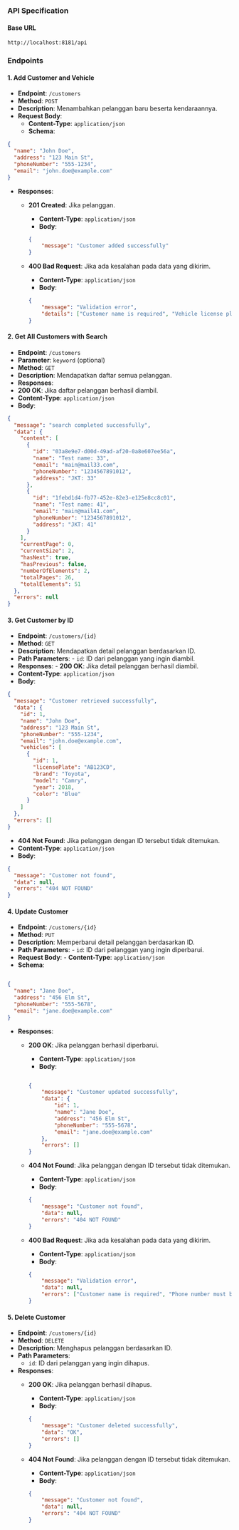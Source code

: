 ### API Specification

#### Base URL

`http://localhost:8181/api`

### Endpoints

#### 1. Add Customer and Vehicle

- **Endpoint**: `/customers`
- **Method**: `POST`
- **Description**: Menambahkan pelanggan baru beserta kendaraannya.
- **Request Body**:
    - **Content-Type**: `application/json`
    - **Schema**:

```json
{
  "name": "John Doe",
  "address": "123 Main St",
  "phoneNumber": "555-1234",
  "email": "john.doe@example.com"
}
```

- **Responses**:
    - **201 Created**: Jika pelanggan.
        - **Content-Type**: `application/json`
        - **Body**:

      ```json
      {
          "message": "Customer added successfully"
      }
      ```
    - **400 Bad Request**: Jika ada kesalahan pada data yang dikirim.
        - **Content-Type**: `application/json`
        - **Body**:

      ```json
      {
          "message": "Validation error",
          "details": ["Customer name is required", "Vehicle license plate is required"]
      }
      ```

#### 2. Get All Customers with Search

- **Endpoint**: `/customers`
- **Parameter**: `keyword` (optional)
- **Method**: `GET`
- **Description**: Mendapatkan daftar semua pelanggan.
- **Responses**:
- **200 OK**: Jika daftar pelanggan berhasil diambil.
- **Content-Type**: `application/json`
- **Body**:

```json
{
  "message": "search completed successfully",
  "data": {
    "content": [
      {
        "id": "03a8e9e7-d00d-49ad-af20-0a8e607ee56a",
        "name": "Test name: 33",
        "email": "main@mail33.com",
        "phoneNumber": "1234567891012",
        "address": "JKT: 33"
      },
      {
        "id": "1febd1d4-fb77-452e-82e3-e125e8cc8c01",
        "name": "Test name: 41",
        "email": "main@mail41.com",
        "phoneNumber": "1234567891012",
        "address": "JKT: 41"
      }
    ],
    "currentPage": 0,
    "currentSize": 2,
    "hasNext": true,
    "hasPrevious": false,
    "numberOfElements": 2,
    "totalPages": 26,
    "totalElements": 51
  },
  "errors": null
}
```

#### 3. Get Customer by ID

- **Endpoint**: `/customers/{id}`
- **Method**: `GET`
- **Description**: Mendapatkan detail pelanggan berdasarkan ID.
- **Path Parameters**: - `id`: ID dari pelanggan yang ingin diambil.
- **Responses**: - **200 OK**: Jika detail pelanggan berhasil diambil.
- **Content-Type**: `application/json`
- **Body**:

```json
{
  "message": "Customer retrieved successfully",
  "data": {
    "id": 1,
    "name": "John Doe",
    "address": "123 Main St",
    "phoneNumber": "555-1234",
    "email": "john.doe@example.com",
    "vehicles": [
      {
        "id": 1,
        "licensePlate": "AB123CD",
        "brand": "Toyota",
        "model": "Camry",
        "year": 2018,
        "color": "Blue"
      }
    ]
  },
  "errors": []
}
```

- **404 Not Found**: Jika pelanggan dengan ID tersebut tidak ditemukan.
- **Content-Type**: `application/json`
- **Body**:

```json
{
  "message": "Customer not found",
  "data": null,
  "errors": "404 NOT FOUND"
}

```

#### 4. Update Customer

- **Endpoint**: `/customers/{id}`
- **Method**: `PUT`
- **Description**: Memperbarui detail pelanggan berdasarkan ID.
- **Path Parameters**: - `id`: ID dari pelanggan yang ingin diperbarui.
- **Request Body**: - **Content-Type**: `application/json`
- **Schema**: 
```json

{
  "name": "Jane Doe",
  "address": "456 Elm St",
  "phoneNumber": "555-5678",
  "email": "jane.doe@example.com"
}

```

- **Responses**:
    - **200 OK**: Jika pelanggan berhasil diperbarui.
        - **Content-Type**: `application/json`
        - **Body**:

      ```json
      
      {
          "message": "Customer updated successfully",
          "data": {
              "id": 1,
              "name": "Jane Doe",
              "address": "456 Elm St",
              "phoneNumber": "555-5678",
              "email": "jane.doe@example.com"
          },
          "errors": []
      }
      ```
    - **404 Not Found**: Jika pelanggan dengan ID tersebut tidak ditemukan.
        - **Content-Type**: `application/json`
        - **Body**:

      ```json
      {
          "message": "Customer not found",
          "data": null,
          "errors": "404 NOT FOUND"
      }
      ```
    - **400 Bad Request**: Jika ada kesalahan pada data yang dikirim.
        - **Content-Type**: `application/json`
        - **Body**:

      ```json
      {
          "message": "Validation error",
          "data": null,
          "errors": ["Customer name is required", "Phone number must be between 10 and 15 characters"]
      }
      ```

#### 5. Delete Customer

- **Endpoint**: `/customers/{id}`
- **Method**: `DELETE`
- **Description**: Menghapus pelanggan berdasarkan ID.
- **Path Parameters**:
    - `id`: ID dari pelanggan yang ingin dihapus.
- **Responses**:
    - **200 OK**: Jika pelanggan berhasil dihapus.
        - **Content-Type**: `application/json`
        - **Body**:

      ```json
      {
          "message": "Customer deleted successfully",
          "data": "OK",
          "errors": []
      }
      ```
    - **404 Not Found**: Jika pelanggan dengan ID tersebut tidak ditemukan.
        - **Content-Type**: `application/json`
        - **Body**:

      ```json
      {
          "message": "Customer not found",
          "data": null,
          "errors": "404 NOT FOUND"
      }
      ```
